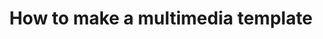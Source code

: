 ---
lang: en
layout: doc
redirect_from:
- /doc/multimedia/
- /en/doc/multimedia/
- /doc/Multimedia/
- /wiki/Multimedia/
redirect_to: https://forum.qubes-os.org/t/19055
ref: 105
title: How to make a multimedia template
---